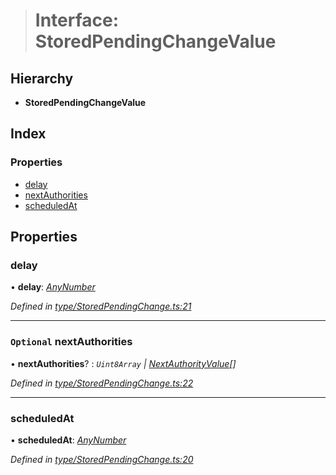 > # Interface: StoredPendingChangeValue

## Hierarchy

* **StoredPendingChangeValue**

## Index

### Properties

* [delay](_type_storedpendingchange_.storedpendingchangevalue.md#delay)
* [nextAuthorities](_type_storedpendingchange_.storedpendingchangevalue.md#optional-nextauthorities)
* [scheduledAt](_type_storedpendingchange_.storedpendingchangevalue.md#scheduledat)

## Properties

###  delay

• **delay**: *[AnyNumber](../modules/_types_.md#anynumber)*

*Defined in [type/StoredPendingChange.ts:21](https://github.com/polkadot-js/api/blob/d5fb040/packages/types/src/type/StoredPendingChange.ts#L21)*

___

### `Optional` nextAuthorities

• **nextAuthorities**? : *`Uint8Array` | [NextAuthorityValue](_type_storedpendingchange_.nextauthorityvalue.md)[]*

*Defined in [type/StoredPendingChange.ts:22](https://github.com/polkadot-js/api/blob/d5fb040/packages/types/src/type/StoredPendingChange.ts#L22)*

___

###  scheduledAt

• **scheduledAt**: *[AnyNumber](../modules/_types_.md#anynumber)*

*Defined in [type/StoredPendingChange.ts:20](https://github.com/polkadot-js/api/blob/d5fb040/packages/types/src/type/StoredPendingChange.ts#L20)*